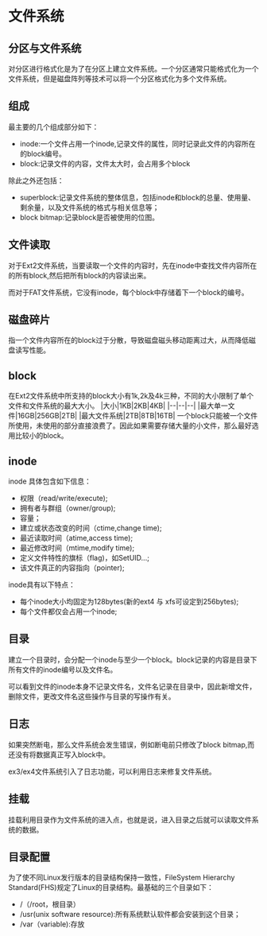# 文件系统
## 分区与文件系统
对分区进行格式化是为了在分区上建立文件系统。一个分区通常只能格式化为一个文件系统，但是磁盘阵列等技术可以将一个分区格式化为多个文件系统。

## 组成
最主要的几个组成部分如下：
- inode:一个文件占用一个inode,记录文件的属性，同时记录此文件的内容所在的block编号。
- block:记录文件的内容，文件太大时，会占用多个block

除此之外还包括：
- superblock:记录文件系统的整体信息，包括inode和block的总量、使用量、剩余量，以及文件系统的格式与相关信息等；
- block bitmap:记录block是否被使用的位图。

## 文件读取
对于Ext2文件系统，当要读取一个文件的内容时，先在inode中查找文件内容所在的所有block,然后把所有block的内容读出来。

而对于FAT文件系统，它没有inode，每个block中存储着下一个block的编号。

## 磁盘碎片
指一个文件内容所在的block过于分散，导致磁盘磁头移动距离过大，从而降低磁盘读写性能。

## block
在Ext2文件系统中所支持的block大小有1k,2k及4k三种，不同的大小限制了单个文件和文件系统的最大大小。
|大小|1KB|2KB|4KB|
|--|--|--|
|最大单一文件|16GB|256GB|2TB|
|最大文件系统|2TB|8TB|16TB|
一个block只能被一个文件所使用，未使用的部分直接浪费了。因此如果需要存储大量的小文件，那么最好选用比较小的block。

## inode
inode 具体包含如下信息：
- 权限（read/write/execute);
- 拥有者与群组（owner/group);
- 容量；
- 建立或状态改变的时间（ctime,change time);
- 最近读取时间（atime,access time);
- 最近修改时间（mtime,modify time);
- 定义文件特性的旗标（flag)，如SetUID...;
- 该文件真正的内容指向（pointer);

inode具有以下特点：
- 每个inode大小均固定为128bytes(新的ext4 与 xfs可设定到256bytes);
- 每个文件都仅会占用一个inode;

## 目录
建立一个目录时，会分配一个inode与至少一个block。block记录的内容是目录下所有文件的inode编号以及文件名。

可以看到文件的inode本身不记录文件名，文件名记录在目录中，因此新增文件，删除文件，更改文件名这些操作与目录的写操作有关。

## 日志
如果突然断电，那么文件系统会发生错误，例如断电前只修改了block bitmap,而还没有将数据真正写入block中。

ex3/ex4文件系统引入了日志功能，可以利用日志来修复文件系统。

## 挂载
挂载利用目录作为文件系统的进入点，也就是说，进入目录之后就可以读取文件系统的数据。

## 目录配置
为了使不同Linux发行版本的目录结构保持一致性，FileSystem Hierarchy Standard(FHS)规定了Linux的目录结构。最基础的三个目录如下：
- /（/root，根目录）
- /usr(unix software resource):所有系统默认软件都会安装到这个目录；
- /var（variable):存放
